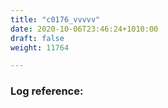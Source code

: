 ```yaml
---
title: "c0176_vvvvv"
date: 2020-10-06T23:46:24+1010:00
draft: false
weight: 11764

---
```


### Log reference: <no value>

```
